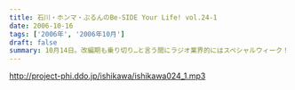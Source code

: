 ```yaml
---
title: 石川・ホンマ・ぶるんのBe-SIDE Your Life! vol.24-1
date: 2006-10-16
tags: ['2006年', '2006年10月']
draft: false
summary: 10月14日。改編期も乗り切り…と言う間にラジオ業界的にはスペシャルウィーク！と、まったくもってビーサイの収録日も固定できない日々が続いております！収録の様子と配信のタイミングに微妙なズレが生じていますが、ご勘弁くださいね！↓ちょっとお知らせ〜〜〜〜『AMラヂオ1242ニッポン放送』水曜夜9時から、地上波で放送開始！『水曜イシカワアキヒトの「放送サッカーズ」』10月18日の放送はこちらもスペシャルバージョン。遠くのヒトもなんとか周波数合わせて聴いてちょーだいね！放送終盤には、このビーサイ収録をやっている、倉庫スタヂオ近く、交通会館前にてエンディングを行うんです。足を運べるヒトは来てみてはいかが？JR有楽町駅の目の前ですよ〜〜〜NANAE
---
```


http://project-phi.ddo.jp/ishikawa/ishikawa024_1.mp3
